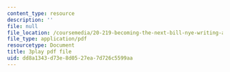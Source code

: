 ```yaml
---
content_type: resource
description: ''
file: null
file_location: /coursemedia/20-219-becoming-the-next-bill-nye-writing-and-hosting-the-educational-show-january-iap-2015/dd8a1343d73e8d0527ea7d726c5599aa_bxyqAe8Fd68.pdf
file_type: application/pdf
resourcetype: Document
title: 3play pdf file
uid: dd8a1343-d73e-8d05-27ea-7d726c5599aa
---
```

